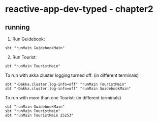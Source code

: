 # reactive-app-dev-typed - chapter2

## running

1) Run Guidebook:

```
sbt "runMain GuidebookMain"
```

2) Run Tourist:

```
sbt "runMain TouristMain"
```

To run with akka cluster logging turned off:
(in different terminals)
```
sbt "-Dakka.cluster.log-info=off" "runMain TouristMain"
sbt "-Dakka.cluster.log-info=off" "runMain GuidebookMain"
```

To run with more than one Tourist:
(in different terminals)
```
sbt "runMain GuidebookMain"
sbt "runMain TouristMain"
sbt "runMain TouristMain 25253"
```

